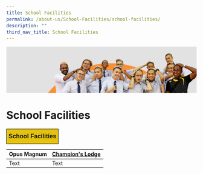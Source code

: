 ```yaml
---
title: School Facilities
permalink: /about-us/School-Facilities/school-facilities/
description: ""
third_nav_title: School Facilities
---
```

![](/images/about_us.jpg)

School Facilities
=================

<style type="text/css">
.tg  {border-collapse:collapse;border-spacing:0;}
.tg td{border-color:black;border-style:solid;border-width:1px;font-family:Arial, sans-serif;font-size:14px;
  overflow:hidden;padding:10px 5px;word-break:normal;}
.tg th{border-color:black;border-style:solid;border-width:1px;font-family:Arial, sans-serif;font-size:14px;
  font-weight:normal;overflow:hidden;padding:10px 5px;word-break:normal;}
.tg .tg-msq4{background-color:#e6c20c;color:#141d1c;font-size:16px;font-weight:bold;text-align:left;vertical-align:top}
</style>
<table class="tg">
<thead>
  <tr>
    <td class="tg-msq4">School Facilities</td>
  </tr>
</thead>
</table>




| Opus Magnum | [Champion's Lodge](/about-us/School-Facilities/Champions-Lodge/) | 
| -------- | -------- | 
| Text     | Text     |